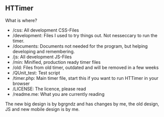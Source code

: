 HTTimer
-------

What is where?
* /css: All development CSS-Files
* /development: Files I used to try things out. Not nesseccary to run the timer.
* /documents: Documents not needed for the program, but helping developing and remembering.
* /js: All development JS-Files
* /min: Minified, production ready timer files
* /old: Files from old timer, outdated and will be removed in a few weeks
* /QUnit_test: Test script
* /timer.php: Main timer file, start this if you want to run HTTimer in your browser
* /LICENSE: The licence, please read
* /readme.me: What you are currently reading

The new big design is by bgrgndz and has changes by me, the old design, JS and new mobile design is by me.